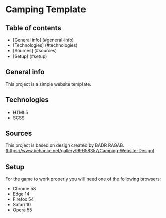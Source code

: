 # Camping Template

## Table of contents
* [General info] (#general-info)
* [Technologies] (#technologies)
* [Sources] (#sources)
* [Setup] (#setup)

## General info
This project is a simple website template.

## Technologies
* HTML5
* SCSS

## Sources
This project is based on design created by BADR RAGAB.
(https://www.behance.net/gallery/99658357/Camping-Website-Design)

## Setup
For the game to work properly you will need one of the following browsers:
* Chrome 58
* Edge 14
* Firefox 54
* Safari 10
* Opera 55
